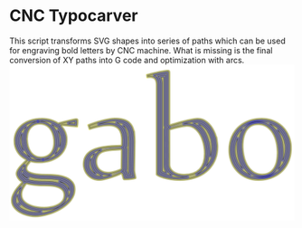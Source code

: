CNC Typocarver
==========

This script transforms SVG shapes into series of paths which can be used for engraving bold letters by CNC machine. What is missing is the final conversion of XY paths into G code and optimization with arcs.
![Image 1](sample.png)
